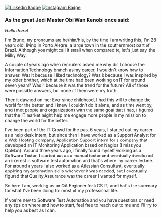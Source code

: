 [![Linkedin Badge](https://img.shields.io/badge/-LinkedIn-blue?style=flat&logo=LinkedIn&logoColor=white)](https://www.linkedin.com/in/brunorbr/)
[![Instagram Badge](https://img.shields.io/badge/-Instagram-C13584?style=flat&logo=Instagram&logoColor=white)](https://www.instagram.com/b.ru.no)

### As the great Jedi Master Obi Wan Kenobi once said:

_Hello there!_

I'm Bruno, my pronoums are he/him/his, by the time I am writing this, I'm 28 years old, living in Porto Alegre, a large town in the southernmost part of Brazil. Although you might call it small when compared to, let's just say, the Milky Way.

A couple of years ago when recruiters asked me why did I choose the Information Technology branch as my career, I wouldn't know how to answer. Was it because I liked technology? Was it because I was inspired by my older brother, which at the time had been working on IT for around seven years? Was it because it was the trend for the future? All of those were possible answers, but none of them were my truth.

Then it dawned on me: Ever since childhood, I had this will to change the world for the better, and I knew I couldn't do it alone, and as time went by, and I met people and organizations with the same goal that I had, I figured that the IT market might help me engage more people in my mission to change the world for the better.

I've been part of the IT Crowd for the past 6 years, I started out my career as a help desk intern, but since then I have worked as a Support Analyst for a Web Hosting company, Application Support intern for a company that developed an IT Monitoring Application based on Nagios (I miss you OpMon). Around three years ago, I finally found myself working as a Software Tester, I started out as a manual tester and eventually developed an interest in software test automation and that's where my career led me. For around a years I also worked as a Atlassian Consultant, eventually applying my automation skills whenever it was needed, but I eventually figured that Quality Assurance was the career I wanted for myself.

So here I am, working as an QA Engineer for kCS IT, and that's the summary for what I've been doing for most of my professional life.

If you're new to Software Test Automation and you have questions or need any tips on where and how to start, feel free to reach out to me and I'll try to help you as best as I can.
